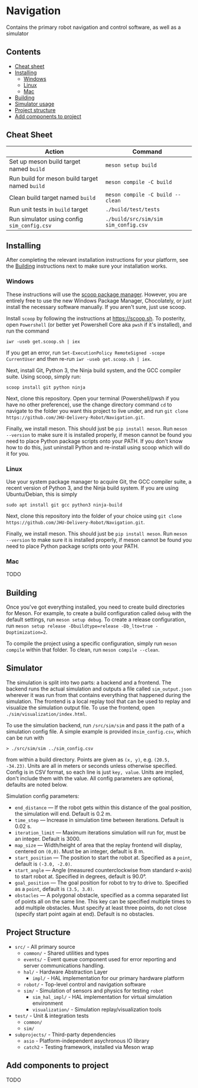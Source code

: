 # Navigation

Contains the primary robot navigation and control software, as well as a simulator

## Contents

- [Cheat sheet](#cheat-sheet)
- [Installing](#installing)
  - [Windows](#windows)
  - [Linux](#linux)
  - [Mac](#mac)
- [Building](#building)
- [Simulator usage](#simulator)
- [Project structure](#project-structure)
- [Add components to project](#add-components-to-project)

## Cheat Sheet

| Action | Command |
| --- | --- |
| Set up meson build target named `build` | `meson setup build` |
| Run build for meson build target named `build` | `meson compile -C build` |
| Clean build target named `build` | `meson compile -C build --clean` |
| Run unit tests in `build` target | `./build/test/tests` |
| Run simulator using config `sim_config.csv` | `./build/src/sim/sim sim_config.csv` |

## Installing

After completing the relevant installation instructions for your platform, see the [Building](#building) instructions next to make sure your installation works.

### Windows

These instructions will use the [scoop package manager](https://scoop.sh). However, you are entirely free to use the new Windows Package Manager, Chocolately, or just install the necessary software manually. If you aren't sure, just use scoop.

Install `scoop` by following the instructions at https://scoop.sh. To posterity, open `Powershell` (or better yet Powershell Core aka `pwsh` if it's installed), and run the command
```
iwr -useb get.scoop.sh | iex
```
If you get an error, run `Set-ExecutionPolicy RemoteSigned -scope CurrentUser` and then re-run `iwr -useb get.scoop.sh | iex`.

Next, install Git, Python 3, the Ninja build system, and the GCC compiler suite. Using scoop, simply run:
```
scoop install git python ninja
```

Next, clone this repository. Open your terminal (Powershell/pwsh if you have no other preference), use the change directory command `cd` to navigate to the folder you want this project to live under, and run `git clone https://github.com/JHU-Delivery-Robot/Navigation.git`.

Finally, we install meson. This should just be `pip install meson`. Run `meson --version` to make sure it is installed properly, if meson cannot be found you need to place Python package scripts onto your PATH. If you don't know how to do this, just uninstall Python and re-install using scoop which will do it for you.

### Linux

Use your system package manager to acquire Git, the GCC compiler suite, a recent version of Python 3, and the Ninja build system. If you are using Ubuntu/Debian, this is simply
```
sudo apt install git gcc python3 ninja-build
```
Next, clone this repository into the folder of your choice using `git clone https://github.com/JHU-Delivery-Robot/Navigation.git`.

Finally, we install meson. This should just be `pip install meson`. Run `meson --version` to make sure it is installed properly, if meson cannot be found you need to place Python package scripts onto your PATH.

### Mac

TODO

## Building

Once you've got everything installed, you need to create build directories for Meson. For example, to create a build configuration called `debug` with the default settings, run `meson setup debug`. To create a release configuration, run `meson setup release -Dbuildtype=release -Db_lto=true -Doptimization=2`.

To compile the project using a specific configuration, simply run `meson compile` within that folder. To clean, run `meson compile --clean`.

## Simulator

The simulation is split into two parts: a backend and a frontend. The backend runs the actual simulation and outputs a file called `sim_output.json` wherever it was run from that contains everything that happened during the simulation. The frontend is a local replay tool that can be used to replay and visualize the simulation output file. To use the frontend, open `./sim/visualization/index.html`.

To use the simulation backend, run `/src/sim/sim` and pass it the path of a simulation config file. A simple example is provided in`sim_config.csv`, which can be run with
```
> ./src/sim/sim ../sim_config.csv
```
from within a build directory. Points are given as `(x, y)`, e.g. `(20.5, -34.23)`. Units are all in meters or seconds unless otherwise specified. Config is in CSV format, so each line is just `key, value`. Units are implied, don't include them with the value. All config parameters are optional, defaults are noted below.

Simulation config parameters:
- `end_distance` &mdash; If the robot gets within this distance of the goal position, the simulation will end. Default is 0.2 m.
- `time_step` &mdash; Increase in simulation time between iterations. Default is 0.02 s.
- `iteration_limit` &mdash; Maximum iterations simulation will run for, must be an integer. Default is 3000.
- `map_size` &mdash; Width/height of area that the replay frontend will display, centered on `(0,0)`. Must be an integer, default is 8 m.
- `start_position` &mdash; The position to start the robot at. Specified as a `point`, default is `(-3.0, -2.0)`.
- `start_angle` &mdash; Angle (measured counterclockwise from standard x-axis) to start robot at. Specified in degrees, default is 90.0&deg;.
- `goal_position` &mdash; The goal position for robot to try to drive to. Specified as a `point`, default is `(3.5, 3.0)`.
- `obstacles` &mdash; A polygonal obstacle, specified as a comma separated list of points all on the same line. This key can be specified multiple times to add multiple obstacles. Must specify at least three points, do not close (specify start point again at end). Default is no obstacles.

## Project Structure

- `src/` - All primary source
  - `common/` - Shared utilities and types
  - `events/` - Event queue component used for error reporting and server communications handling.
  - `hal/` - Hardware Abstraction Layer
    - `impl/` - HAL implementation for our primary hardware platform
  - `robot/` - Top-level control and navigation software
  - `sim/` - Simulation of sensors and physics for testing `robot`
    - `sim_hal_impl/` - HAL implementation for virtual simulation environment
    - `visualization/` - Simulation replay/visualization tools
- `test/` - Unit & integration tests
  - `common/`
  - `sim/`
- `subprojects/` - Third-party dependencies
  - `asio` - Platform-independent asychronous IO library
  - `catch2` - Testing framework, installed via Meson wrap

## Add components to project

TODO
